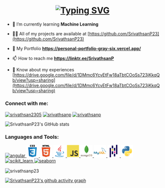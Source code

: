 <link rel="preconnect" href="https://fonts.googleapis.com">
<link rel="preconnect" href="https://fonts.gstatic.com" crossorigin> 
<link href="https://fonts.googleapis.com/css2?family=Baskervville+SC&family=Cedarville+Cursive&family=Dancing+Script:wght@400..700&display=swap" rel="stylesheet">

<h1 align="center">
   <a href="https://git.io/typing-svg"><img src="https://readme-typing-svg.herokuapp.com?font=open+sans&weight=700&size=29&duration=3500&pause=1000&color=13DFF3FF&center=true&width=435&lines=Hi+There!%F0%9F%91%8B;I'm+Srivathsan+P+%F0%9F%98%8E" alt="Typing SVG" /></a>
</h1>


- 🔭 I’m currently learning **Machine Learning** 

- 👨‍💻 All of my projects are available at [https://github.com/SrivathsanP23](https://github.com/SrivathsanP23)

- 💬 My Portfolio **https://personal-portfolio-gray-six.vercel.app/**

- 📫 How to reach me **https://linktr.ee/SrivathsanP**

- 📄 Know about my experiences [https://drive.google.com/file/d/1DMmc6YcvEtFw18aTbtCOoSs723jKkqQb/view?usp=sharing](https://drive.google.com/file/d/1DMmc6YcvEtFw18aTbtCOoSs723jKkqQb/view?usp=sharing)

<h3 align="left">Connect with me:</h3>
<p align="left">
<a href="https://twitter.com/srivathsan2305" target="blank"><img align="center" src="https://raw.githubusercontent.com/rahuldkjain/github-profile-readme-generator/master/src/images/icons/Social/twitter.svg" alt="srivathsan2305" height="30" width="40" /></a>
<a href="https://linkedin.com/in/srivathsanp" target="blank"><img align="center" src="https://raw.githubusercontent.com/rahuldkjain/github-profile-readme-generator/master/src/images/icons/Social/linked-in-alt.svg" alt="srivathsanp" height="30" width="40" /></a>
<a href="https://www.leetcode.com/srivathsanp" target="blank"><img align="center" src="https://raw.githubusercontent.com/rahuldkjain/github-profile-readme-generator/master/src/images/icons/Social/leet-code.svg" alt="srivathsanp" height="30" width="40" /></a>
</p>




![SrivathsanP23's GitHub stats](https://github-readme-stats.vercel.app/api?username=SrivathsanP23&show_icons=true)




<h3 align="left">Languages and Tools:</h3>
<p align="left"> <a href="https://angular.io" target="_blank" rel="noreferrer"> <img src="https://angular.io/assets/images/logos/angular/angular.svg" alt="angular" width="40" height="40"/> </a> <a href="https://www.w3schools.com/css/" target="_blank" rel="noreferrer"> <img src="https://raw.githubusercontent.com/devicons/devicon/master/icons/css3/css3-original-wordmark.svg" alt="css3" width="40" height="40"/> </a> <a href="https://www.w3.org/html/" target="_blank" rel="noreferrer"> <img src="https://raw.githubusercontent.com/devicons/devicon/master/icons/html5/html5-original-wordmark.svg" alt="html5" width="40" height="40"/> </a> <a href="https://www.java.com" target="_blank" rel="noreferrer"> <img src="https://raw.githubusercontent.com/devicons/devicon/master/icons/java/java-original.svg" alt="java" width="40" height="40"/> </a> <a href="https://developer.mozilla.org/en-US/docs/Web/JavaScript" target="_blank" rel="noreferrer"> <img src="https://raw.githubusercontent.com/devicons/devicon/master/icons/javascript/javascript-original.svg" alt="javascript" width="40" height="40"/> </a> <a href="https://www.mongodb.com/" target="_blank" rel="noreferrer"> <img src="https://raw.githubusercontent.com/devicons/devicon/master/icons/mongodb/mongodb-original-wordmark.svg" alt="mongodb" width="40" height="40"/> </a> <a href="https://www.mysql.com/" target="_blank" rel="noreferrer"> <img src="https://raw.githubusercontent.com/devicons/devicon/master/icons/mysql/mysql-original-wordmark.svg" alt="mysql" width="40" height="40"/> </a> <a href="https://pandas.pydata.org/" target="_blank" rel="noreferrer"> <img src="https://raw.githubusercontent.com/devicons/devicon/2ae2a900d2f041da66e950e4d48052658d850630/icons/pandas/pandas-original.svg" alt="pandas" width="40" height="40"/> </a> <a href="https://www.python.org" target="_blank" rel="noreferrer"> <img src="https://raw.githubusercontent.com/devicons/devicon/master/icons/python/python-original.svg" alt="python" width="40" height="40"/> </a> <a href="https://scikit-learn.org/" target="_blank" rel="noreferrer"> <img src="https://upload.wikimedia.org/wikipedia/commons/0/05/Scikit_learn_logo_small.svg" alt="scikit_learn" width="40" height="40"/> </a> <a href="https://seaborn.pydata.org/" target="_blank" rel="noreferrer"> <img src="https://seaborn.pydata.org/_images/logo-mark-lightbg.svg" alt="seaborn" width="40" height="40"/> </a> </p>

<p><img align="center" src="https://github-readme-streak-stats.herokuapp.com/?user=srivathsanp23&theme=dark" alt="srivathsanp23" /></p>

[![SrivathsanP23's github activity graph](https://github-readme-activity-graph.vercel.app/graph?username=SrivathsanP23&bg_color=000000&color=ffffff&line=51f565&point=ffffff&area=true&hide_border=true)](https://github.com/ashutosh00710/github-readme-activity-graph)

